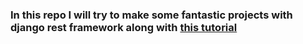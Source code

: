 ### In this repo I will try to make some fantastic projects with django rest framework along with [this tutorial](https://youtu.be/c708Nf0cHrs)